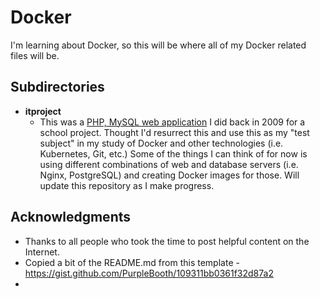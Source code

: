 # Docker

I'm learning about Docker, so this will be where all of my Docker related files will be.

## Subdirectories

* **itproject**
   *  This was a [PHP, MySQL web application](https://bitbucket.org/jsanjuansg/it-project/src/master/) I did back in 2009 for a school project.  Thought I'd resurrect this and use this as my "test subject" in my study of Docker and other technologies (i.e. Kubernetes, Git, etc.)   Some of the things I can think of for now is using different combinations of web and database servers (i.e. Nginx, PostgreSQL) and creating Docker images for those.  Will update this repository as I make progress. 


## Acknowledgments

*  Thanks to all people who took the time to post helpful content on the Internet.
*  Copied a bit of the README.md from this template -   https://gist.github.com/PurpleBooth/109311bb0361f32d87a2
* 
